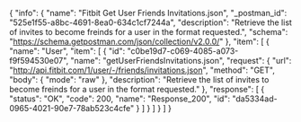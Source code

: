 {
  "info": {
    "name": "Fitbit Get User Friends Invitations.json",
    "_postman_id": "525e1f55-a8bc-4691-8ea0-634c1cf7244a",
    "description": "Retrieve the list of invites to become freinds for a user in the format requested.",
    "schema": "https://schema.getpostman.com/json/collection/v2.0.0/"
  },
  "item": [
    {
      "name": "User",
      "item": [
        {
          "id": "c0be19d7-c069-4085-a073-f9f594530e07",
          "name": "getUserFriendsInvitations.json",
          "request": {
            "url": "http://api.fitbit.com/1/user/-/friends/invitations.json",
            "method": "GET",
            "body": {
              "mode": "raw"
            },
            "description": "Retrieve the list of invites to become freinds for a user in the format requested."
          },
          "response": [
            {
              "status": "OK",
              "code": 200,
              "name": "Response_200",
              "id": "da5334ad-0965-4021-90e7-78ab523c4cfe"
            }
          ]
        }
      ]
    }
  ]
}